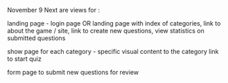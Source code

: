 November 9 
Next are views for :

landing page -
login page 
OR
landing page with index of categories, link to about the game / site, link to create new questions, view statistics on submitted questions

show page for each category - 
specific visual content to the category
link to start quiz

form page to submit new questions for review



